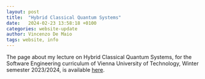 ```yaml
---
layout: post
title:  "Hybrid Classical Quantum Systems"
date:   2024-02-23 13:58:18 +0100
categories: website-update
author: Vincenzo De Maio
tags: website, info
---
```

The page about my lecture on Hybrid Classical Quantum Systems, for the Software Engineering curriculum of Vienna University of Technology, Winter semester 2023/2024, is available [here](/teaching/hcqs/).
